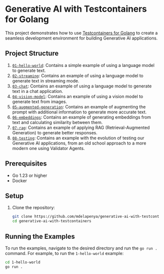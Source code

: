 # Generative AI with Testcontainers for Golang

This project demonstrates how to use [Testcontainers for Golang](https://github.com/testcontainers/testcontainers-go) to create a seamless development environment for building Generative AI applications.

## Project Structure

1. [`01-hello-world`](./01-hello-world): Contains a simple example of using a language model to generate text.
1. [`02-streaming`](./02-streaming): Contains an example of using a language model to generate text in streaming mode.
1. [`03-chat`](./03-chat): Contains an example of using a language model to generate text in a chat application.
1. [`04-vision-model`](./04-vision-model): Contains an example of using a vision model to generate text from images.
1. [`05-augmented-generation`](./05-augmented-generation): Contains an example of augmenting the prompt with additional information to generate more accurate text.
1. [`06-embeddings`](./06-embeddings): Contains an example of generating embeddings from text and calculating similarity between them.
1. [`07-rag`](./07-rag): Contains an example of applying RAG (Retrieval-Augmented Generation) to generate better responses.
1. [`08-testing`](./08-testing): Contains an example with the evolution of testing our Generative AI applications, from an old school approach to a more modern one using Validator Agents.

## Prerequisites

- Go 1.23 or higher
- Docker

## Setup

1. Clone the repository:
    ```sh
    git clone https://github.com/mdelapenya/generative-ai-with-testcontainers.git
    cd generative-ai-with-testcontainers
    ```

## Running the Examples

To run the examples, navigate to the desired directory and run the `go run .` command. For example, to run the `1-hello-world` example:

```sh
cd 1-hello-world
go run .
```
